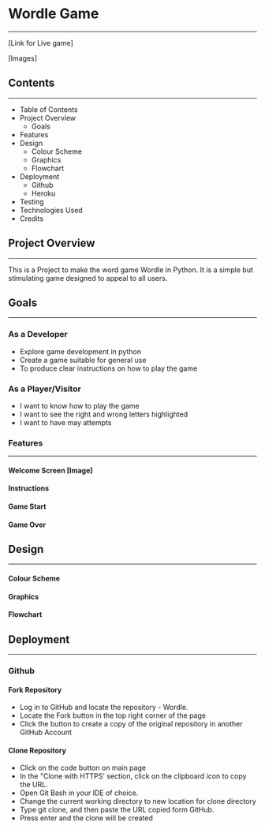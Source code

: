 # Wordle Game
***

[Link for Live game]

[Images]

## Contents
***
 * Table of Contents
 * Project Overview
    * Goals
 * Features
 * Design
    * Colour Scheme
    * Graphics
    * Flowchart
 * Deployment
    * Github
    * Heroku
 * Testing
 * Technologies Used
 * Credits 

## Project Overview
 ***
 This is a Project to make the word game Wordle in Python. It is a simple but stimulating game designed to appeal to all users.

## Goals
 ***
 ### As a Developer
 * Explore game development in python
 * Create a game suitable for general use
 * To produce clear instructions on how to play the game

 ### As a Player/Visitor
 * I want to know how to play the game
 * I want to see the right and wrong letters highlighted
 * I want to have may attempts

### Features
***
#### Welcome Screen [Image]

#### Instructions

#### Game Start

#### Game Over


## Design
***
#### Colour Scheme

#### Graphics

#### Flowchart

## Deployment
***

### Github
#### Fork Repository
* Log in to GitHub and locate the repository - Wordle.
* Locate the Fork button in the top right corner of the page
* Click the button to create a copy of the original repository in another GitHub Account

#### Clone Repository
* Click on the code button on main page
* In the "Clone with HTTPS' section, click on the clipboard icon to copy the URL.
* Open Git Bash in your IDE of choice.
* Change the current working directory to new location for clone directory
* Type git clone, and then paste the URL copied form GitHub.
* Press enter and the clone will be created